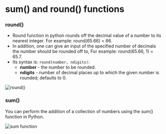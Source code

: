 # sum() and round() functions

### **round()**

* Round function in python rounds off the decimal value of a number to its nearest integer. For example: round(65.66) = 66.
* In addition, one can give an input of the specified number of decimals the number should be rounded off to, For example: round(65.66, 1) = 65.7.
* Its syntax is: `round(number, ndigits)`:
  - **number** - the number to be rounded.
  - **ndigits** - number of decimal places up to which the given number is rounded; defaults to 0.

![round()](https://dphi-courses.s3.ap-south-1.amazonaws.com/introduction-to-python-basics-for-data-science/round\(\).png)

### **sum()**

You can perform the addition of a collection of numbers using the sum() function in Python.


![sum function](https://dphi-courses.s3.ap-south-1.amazonaws.com/introduction-to-python-basics-for-data-science/sum.png)
